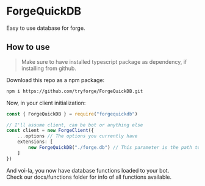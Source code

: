 # ForgeQuickDB
Easy to use database for forge.
## How to use
> Make sure to have installed typescript package as dependency, if installing from github.

Download this repo as a npm package:
```bash
npm i https://github.com/tryforge/ForgeQuickDB.git
```

Now, in your client initialization:
```ts
const { ForgeQuickDB } = require("forgequickdb")

// I'll assume client, can be bot or anything else
const client = new ForgeClient({
    ...options // The options you currently have
    extensions: [
        new ForgeQuickDB("./forge.db") // This parameter is the path to the file
    ]
})
```
And voi-la, you now have database functions loaded to your bot. <br>
Check our docs/functions folder for info of all functions available.